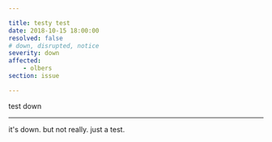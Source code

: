 ```yaml
---

title: testy test
date: 2018-10-15 18:00:00
resolved: false
# down, disrupted, notice
severity: down
affected:
    - olbers
section: issue

---
```


test down

---

it's down. but not really. just a test.
